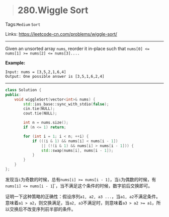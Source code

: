 > # 280.Wiggle Sort

Tags:`Medium` `Sort`

Links: https://leetcode-cn.com/problems/wiggle-sort/

-----

Given an unsorted array `nums`, reorder it in-place such that `nums[0] <= nums[1] >= nums[2] <= nums[3]....`

**Example:**

```
Input: nums = [3,5,2,1,6,4]
Output: One possible answer is [3,5,1,6,2,4]
```

----

```c++
class Solution {
public:
    void wiggleSort(vector<int>& nums) {
        std::ios_base::sync_with_stdio(false);
    	cin.tie(NULL);
    	cout.tie(NULL);

        int n = nums.size();
        if (n <= 1) return;

        for (int i = 1; i < n; ++i) {
            if (((i & 1) && nums[i] < nums[i - 1]) 
                || (!(i & 1) && nums[i] > nums[i - 1])) {
                std::swap(nums[i], nums[i - 1]);
            }
        }
    }
};
```

发现当`i`为奇数的时候，总有`nums[i] >= nums[i - 1]`，当`i`为偶数的时候，有`nums[i] <= nums[i - 1`]`，当不满足这个条件的时候，数字前后交换即可。

证明一下这种策略的正确性：假设序列`a1, a2, a3 ...`，当`a1, a2`不满足条件。意味着`a1 > a2`，则交换满足，当`a2, a3`不满足时，则意味着`a3 > a2 >= a1`，所以交换后不改变序列前半部的条件。